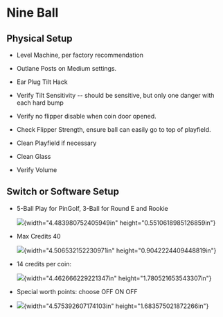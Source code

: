# Nine Ball

## Physical Setup

-   Level Machine, per factory recommendation

-   Outlane Posts on Medium settings.

-   Ear Plug Tilt Hack

-   Verify Tilt Sensitivity -- should be sensitive, but only one danger with each hard bump

-   Verify no flipper disable when coin door opened.

-   Check Flipper Strength, ensure ball can easily go to top of playfield.

-   Clean Playfield if necessary

-   Clean Glass

-   Verify Volume

## Switch or Software Setup

-   5-Ball Play for PinGolf, 3-Ball for Round E and Rookie

    ![](media/image1.png){width="4.483980752405949in" height="0.5510618985126859in"}

-   Max Credits 40

    ![](media/image2.png){width="4.506532152230971in" height="0.9042224409448819in"}

-   14 credits per coin:

    ![](media/image3.png){width="4.462666229221347in" height="1.780521653543307in"}

-   Special worth points: choose OFF ON OFF

-   ![](media/image4.png){width="4.575392607174103in" height="1.683575021872266in"}
